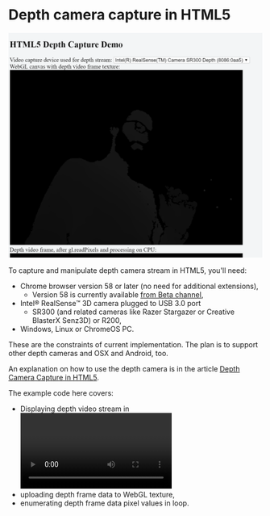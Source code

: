 # Depth camera capture in HTML5

![Alt text](/how_the_demo_looks.gif?raw=true "Depth camera capture demo")

To capture and manipulate depth camera stream in HTML5, you'll need:
* Chrome browser version 58 or later (no need for additional extensions),
    * Version 58 is currently available [from Beta channel](http://www.chromium.org/getting-involved/dev-channel),
* Intel® RealSense™ 3D camera plugged to USB 3.0 port
     * SR300 (and related cameras like Razer Stargazer or Creative BlasterX
Senz3D) or R200,
* Windows, Linux or ChromeOS PC.

These are the constraints of current implementation. The plan is to support other depth cameras and OSX and Android, too.

An explanation on how to use the depth camera is in the article
[Depth Camera Capture in HTML5](https://01.org/chromium/blogs/astojilj/2017/depth-camera-capture-html5).

The example code here covers:
* Displaying depth video stream in <video> element
* uploading depth frame data to WebGL texture,
* enumerating depth frame data pixel values in loop.
